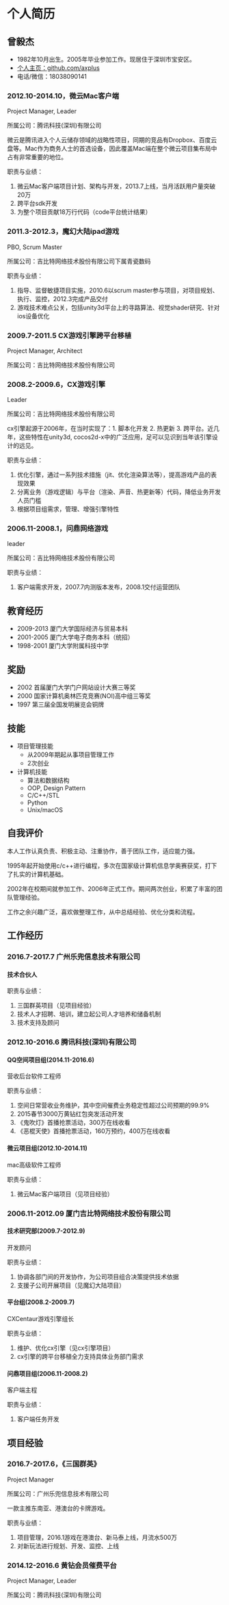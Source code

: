 # 个人简历

## 曾毅杰

* 1982年10月出生。2005年毕业参加工作。现居住于深圳市宝安区。
* [个人主页：github.com/axplus](http://%E4%B8%AA%E4%BA%BA%E4%B8%BB%E9%A1%B5%EF%BC%9Agithub.com/axplus)
* 电话/微信：18038090141

### 2012.10-2014.10，微云Mac客户端

Project Manager, Leader

所属公司：腾讯科技(深圳)有限公司

微云是腾讯进入个人云储存领域的战略性项目，同期的竞品有Dropbox、百度云盘等。Mac作为商务人士的首选设备，因此覆盖Mac端在整个微云项目集布局中占有非常重要的地位。

职责与业绩：

1. 微云Mac客户端项目计划、架构与开发，2013.7上线，当月活跃用户量突破20万
2. 跨平台sdk开发
3. 为整个项目贡献18万行代码（code平台统计结果）

### 2011.3-2012.3，魔幻大陆ipad游戏

PBO, Scrum Master

所属公司：吉比特网络技术股份有限公司下属青瓷数码

职责与业绩：

1. 指导、监督敏捷项目实施，2010.6以scrum master参与项目，对项目规划、执行、监控，2012.3完成产品交付
2. 游戏技术难点公关，包括unity3d平台上的寻路算法、视觉shader研究、针对ios设备优化

### 2009.7-2011.5 CX游戏引擎跨平台移植

Project Manager, Architect

所属公司：吉比特网络技术股份有限公司

### 2008.2-2009.6，CX游戏引擎

Leader

所属公司：吉比特网络技术股份有限公司

cx引擎起源于2006年，在当时实现了：1. 脚本化开发 2. 热更新 3. 跨平台。近几年，这些特性在unity3d, cocos2d-x中的广泛应用，足可以见识到当年该引擎设计的远见。

职责与业绩：

1. 优化引擎，通过一系列技术措施（jit、优化渲染算法等），提高游戏产品的表现效果
2. 分离业务（游戏逻辑）与平台（渲染、声音、热更新等）代码，降低业务开发人员门槛
3. 根据项目组需求，管理、增强引擎特性

### 2006.11-2008.1，问鼎网络游戏

leader

所属公司：吉比特网络技术股份有限公司

职责与业绩：

1. 客户端需求开发，2007.7内测版本发布，2008.1交付运营团队

## 教育经历

* 2009-2013 厦门大学国际经济与贸易本科
* 2001-2005 厦门大学电子商务本科（统招）
* 1998-2001 厦门大学附属科技中学

## 奖励

* 2002 首届厦门大学门户网站设计大赛三等奖
* 2000 国家计算机奥林匹克竞赛(NOI)高中组三等奖
* 1997 第三届全国发明展览会铜牌

## 技能

* 项目管理技能
  * 从2009年期起从事项目管理工作
  * 2次创业
* 计算机技能
  * 算法和数据结构
  * OOP, Design Pattern
  * C/C++/STL
  * Python
  * Unix/macOS


## 自我评价

本人工作认真负责、积极主动、注重协作，善于团队工作，适应能力强。

1995年起开始使用c/c++进行编程，多次在国家级计算机信息学奥赛获奖，打下了扎实的计算机基础。

2002年在校期间就参加工作、2006年正式工作。期间两次创业，积累了丰富的团队管理经验。

工作之余兴趣广泛，喜欢做整理工作，从中总结经验、优化分类和流程。

## 工作经历

### 2016.7-2017.7 广州乐兜信息技术有限公司

#### 技术合伙人

职责与业绩：

1. 三国群英项目（见项目经验）
2. 技术人才招聘、培训，建立起公司人才培养和储备机制
3. 技术支持及顾问

### 2012.10-2016.6 腾讯科技(深圳)有限公司

#### QQ空间项目组(2014.11-2016.6)

营收后台软件工程师

职责与业绩：

1. 空间日常营收业务维护，其中空间催费业务稳定性超过公司预期的99.9%
2. 2015春节3000万黄钻红包突发活动开发
3. 《鬼吹灯》首播抢票活动，300万在线收看
4. 《恶棍天使》首播抢票活动，160万预约，400万在线收看

#### 微云项目组(2012.10-2014.11)

mac高级软件工程师

职责与业绩：

1. 微云Mac客户端项目（见项目经验）

### 2006.11-2012.09 厦门吉比特网络技术股份有限公司

#### 技术研究部(2009.7-2012.9)

开发顾问

职责与业绩：

1. 协调各部门间的开发协作，为公司项目组合决策提供技术依据
2. 支援子公司开展项目（见魔幻大陆项目）

#### 平台组(2008.2-2009.7)

CXCentaur游戏引擎组长

职责与业绩：

1. 维护、优化cx引擎（见cx引擎项目）
2. cx引擎的跨平台移植全力支持具体业务部门需求

#### 问鼎项目组(2006.11-2008.2)

客户端主程

职责与业绩：

1. 客户端任务开发

## 项目经验

### 2016.7-2017.6，《三国群英》

Project Manager

所属公司：广州乐兜信息技术有限公司

一款主推东南亚、港澳台的卡牌游戏。

职责与业绩：

1. 项目管理，2016.1游戏在港澳台、新马泰上线，月流水500万
2. 对新玩法进行规划、开发、监控、上线

### 2014.12-2016.6 黄钻会员催费平台

Project Manager, Leader

所属公司：腾讯科技(深圳)有限公司
